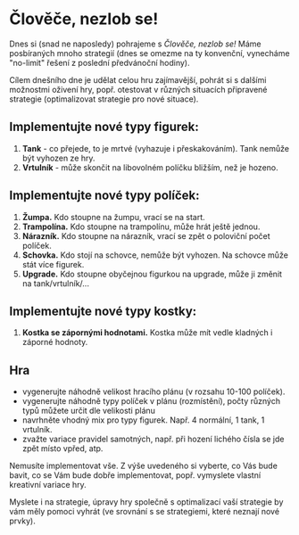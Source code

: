 ﻿# Člověče, nezlob se! 

Dnes si (snad ne naposledy) pohrajeme s *Člověče, nezlob se!*
Máme posbíraných mnoho strategií (dnes se omezme na ty konvenční, vynecháme "no-limit" řešení z poslední předvánoční hodiny).

Cílem dnešního dne je udělat celou hru zajímavější, pohrát si s dalšími možnostmi oživení hry, popř. otestovat v různých situacích připravené strategie (optimalizovat strategie pro nové situace).

## Implementujte nové typy figurek:
1. **Tank** - co přejede, to je mrtvé (vyhazuje i přeskakováním). Tank nemůže být vyhozen ze hry.
1. **Vrtulník** - může skončit na libovolném políčku bližším, než je hozeno.

## Implementujte nové typy políček:
1. **Žumpa.** Kdo stoupne na žumpu, vrací se na start.
1. **Trampolína.** Kdo stoupne na trampolínu, může hrát ještě jednou.
1. **Nárazník.** Kdo stoupne na nárazník, vrací se zpět o poloviční počet políček.
1. **Schovka.** Kdo stojí na schovce, nemůže být vyhozen. Na schovce může stát více figurek.
1. **Upgrade.** Kdo stoupne obyčejnou figurkou na upgrade, může ji změnit na tank/vrtulník/...

## Implementujte nové typy kostky:
1. **Kostka se zápornými hodnotami.** Kostka může mít vedle kladných i záporné hodnoty.

## Hra
* vygenerujte náhodně velikost hracího plánu (v rozsahu 10-100 políček).
* vygenerujte náhodně typy políček v plánu (rozmístění), počty různých typů můžete určit dle velikosti plánu
* navrhněte vhodný mix pro typy figurek. Např. 4 normální, 1 tank, 1 vrtulník. 
* zvažte variace pravidel samotných, např. při hození lichého čísla se jde zpět místo vpřed, atp.

Nemusíte implementovat vše. Z výše uvedeného si vyberte, co Vás bude bavit, co se Vám bude dobře implementovat, popř. vymyslete vlastní kreativní variace hry.

Myslete i na strategie, úpravy hry společně s optimalizací vaší strategie by vám měly pomoci vyhrát (ve srovnání s se strategiemi, které neznají nové prvky).

